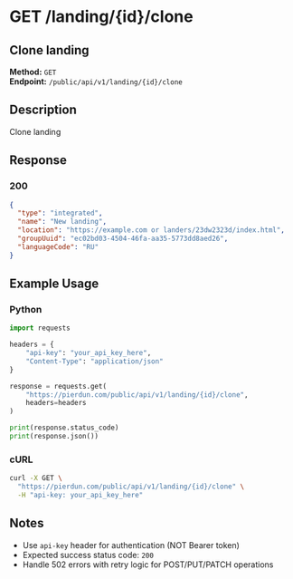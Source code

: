 # GET /landing/{id}/clone

## Clone landing

**Method:** `GET`  
**Endpoint:** `/public/api/v1/landing/{id}/clone`

## Description

Clone landing

## Response

### 200

```json
{
  "type": "integrated",
  "name": "New landing",
  "location": "https://example.com or landers/23dw2323d/index.html",
  "groupUuid": "ec02bd03-4504-46fa-aa35-5773dd8aed26",
  "languageCode": "RU"
}
```

## Example Usage

### Python

```python
import requests

headers = {
    "api-key": "your_api_key_here",
    "Content-Type": "application/json"
}

response = requests.get(
    "https://pierdun.com/public/api/v1/landing/{id}/clone",
    headers=headers
)

print(response.status_code)
print(response.json())
```

### cURL

```bash
curl -X GET \
  "https://pierdun.com/public/api/v1/landing/{id}/clone" \
  -H "api-key: your_api_key_here"
```

## Notes

- Use `api-key` header for authentication (NOT Bearer token)
- Expected success status code: `200`
- Handle 502 errors with retry logic for POST/PUT/PATCH operations
